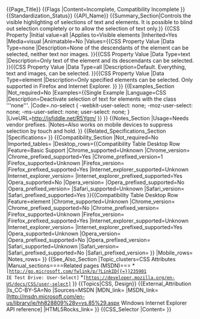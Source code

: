 {{Page_Title}}
{{Flags
|Content=Incomplete, Compatibility Incomplete
}}
{{Standardization_Status}}
{{API_Name}}
{{Summary_Section|Controls the visible highlighting of selections of text and elements. It is possible to blind out selection completely or to allow the selection of text only.}}
{{CSS Property
|Initial value=all
|Applies to=Visible elements
|Inherited=Yes
|Media=visual
|Animatable=No
|Values={{CSS Property Value
|Data Type=none
|Description=None of the descendants of the element can be selected, neither text nor images.
}}{{CSS Property Value
|Data Type=text
|Description=Only text of the element and its descendants can be selected.
}}{{CSS Property Value
|Data Type=all
|Description=Default. Everything, text and images, can be selected.
}}{{CSS Property Value
|Data Type=element
|Description=Only specified elements can be selected. Only supported in Firefox and Internet Explorer.
}}
}}
{{Examples_Section
|Not_required=No
|Examples={{Single Example
|Language=CSS
|Description=Deactivate selection of text for elements with the class '''none'''.
|Code=.no-select {
    -webkit-user-select: none;
    -moz-user-select: none;
    -ms-user-select: none;
    user-select: none;
}
|LiveURL=http://jsfiddle.net/R5Ygm/
}}
}}
{{Notes_Section
|Usage=Needs vendor prefixes.
|Notes=Also works on mobile devices to suppress selection by touch and hold.
}}
{{Related_Specifications_Section
|Specifications=
}}
{{Compatibility_Section
|Not_required=No
|Imported_tables=
|Desktop_rows={{Compatibility Table Desktop Row
|Feature=Basic Support
|Chrome_supported=Unknown
|Chrome_version=
|Chrome_prefixed_supported=Yes
|Chrome_prefixed_version=1
|Firefox_supported=Unknown
|Firefox_version=
|Firefox_prefixed_supported=Yes
|Internet_explorer_supported=Unknown
|Internet_explorer_version=
|Internet_explorer_prefixed_supported=Yes
|Opera_supported=No
|Opera_version=
|Opera_prefixed_supported=No
|Opera_prefixed_version=
|Safari_supported=Unknown
|Safari_version=
|Safari_prefixed_supported=Yes
}}{{Compatibility Table Desktop Row
|Feature=element
|Chrome_supported=Unknown
|Chrome_version=
|Chrome_prefixed_supported=No
|Chrome_prefixed_version=
|Firefox_supported=Unknown
|Firefox_version=
|Firefox_prefixed_supported=Yes
|Internet_explorer_supported=Unknown
|Internet_explorer_version=
|Internet_explorer_prefixed_supported=Yes
|Opera_supported=Unknown
|Opera_version=
|Opera_prefixed_supported=No
|Opera_prefixed_version=
|Safari_supported=Unknown
|Safari_version=
|Safari_prefixed_supported=No
|Safari_prefixed_version=
}}
|Mobile_rows=
|Notes_rows=
}}
{{See_Also_Section
|Topic_clusters=CSS Attributes
|Manual_sections====Related pages (MSDN)===
*<code>[http://go.microsoft.com/fwlink/p/?LinkID{{=}}235901 IE Test Drive: User-Select]</code>
*<code>[https://developer.mozilla.org/en-US/docs/CSS/user-select]</code>
}}
{{Topics|CSS, Design}}
{{External_Attribution
|Is_CC-BY-SA=No
|Sources=MSDN
|MDN_link=
|MSDN_link=[http://msdn.microsoft.com/en-us/library/ie/hh828809%28v=vs.85%29.aspx Windows Internet Explorer API reference]
|HTML5Rocks_link=
}}
{{CSS_Selector
|Content=
}}
